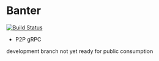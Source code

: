 # Banter
[![Build Status](https://travis-ci.org/beeceej/banter.svg?branch=development)](https://travis-ci.org/beeceej/banter)

- P2P gRPC

development branch not yet ready for public consumption